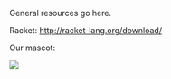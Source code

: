 General resources go here. 

Racket:
http://racket-lang.org/download/

Our mascot:

<img src="https://raw.github.com/CompSciCabal/SMRTYPRTY/master/resources/our-mascot.png">
